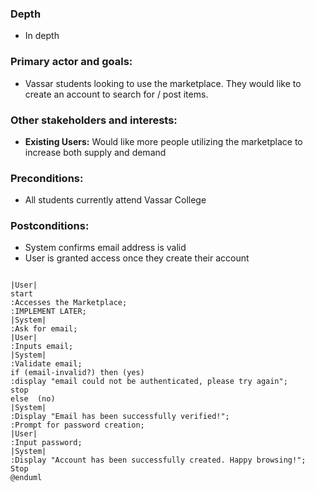 ### Depth
- In depth
###  Primary actor and goals:
- Vassar students looking to use the marketplace. They would like to create an account to search for / post items.
### Other stakeholders and interests:
- **Existing Users:** Would like more people utilizing the marketplace to increase both supply and demand
### Preconditions:
- All students currently attend Vassar College
### Postconditions:
- System confirms email address is valid
- User is granted access once they create their account

```plantuml

|User|
start
:Accesses the Marketplace;
:IMPLEMENT LATER;
|System|
:Ask for email;
|User|
:Inputs email;
|System|
:Validate email;
if (email-invalid?) then (yes)
:display "email could not be authenticated, please try again";
stop
else  (no)
|System|
:Display "Email has been successfully verified!";
:Prompt for password creation; 
|User|
:Input password;
|System|
:Display "Account has been successfully created. Happy browsing!";
Stop
@enduml
```